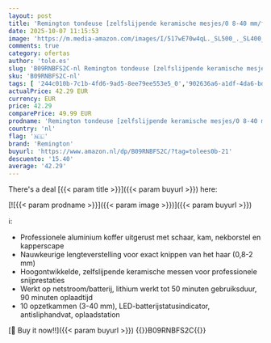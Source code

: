 ```yaml
---
layout: post
title: 'Remington tondeuse [zelfslijpende keramische mesjes/0 8-40 mm/fijne instelling] tondeuseset  10 opzetkammen  wisselstroom/batterij  lithium  aluminium behuizing  kappet  HC5811'
date: 2025-10-07 11:15:53
image: 'https://m.media-amazon.com/images/I/517wE70w4qL._SL500_._SL400_.jpg'
comments: true
category: ofertas
author: 'tole.es'
slug: 'B09RNBFS2C-nl Remington tondeuse [zelfslijpende keramische mesjes/0 8-40...'
sku: 'B09RNBFS2C-nl'
tags: [ '244c010b-7c1b-4fd6-9ad5-8ee79ee553e5_0','902636a6-a1df-4da6-bd0e-12a4b3357c54_0','Arborist Merchandising Root','Beauty','Beauty & persoonlijke verzorging','Gezondheid & persoonlijke verzorging','Haarknipinstrumenten','Haarverzorging','Persoonlijke Verzorgingsapparaten','Self Service','Special Features Stores','Tondeuses','Tondeuses & accessoires','Topkeuzes in Persoonlijke verzorging','remington','🇳🇱', ]
actualPrice: 42.29 EUR
currency: EUR
price: 42.29
comparePrice: 49.99 EUR
prodname: 'Remington tondeuse [zelfslijpende keramische mesjes/0 8-40 mm/fijne instelling] tondeuseset  10 opzetkammen  wisselstroom/batterij  lithium  aluminium behuizing  kappet  HC5811'
country: 'nl'
flag: '🇳🇱'
brand: 'Remington'
buyurl: 'https://www.amazon.nl/dp/B09RNBFS2C/?tag=tolees0b-21'
descuento: '15.40'
average: '42.29'
---
```


There's a deal [{{< param title >}}]({{< param buyurl >}})  here:

[![{{< param prodname >}}]({{< param image >}})]({{< param buyurl >}})

ℹ️:

- Professionele aluminium koffer uitgerust met schaar, kam, nekborstel en kapperscape
- Nauwkeurige lengteverstelling voor exact knippen van het haar (0,8-2 mm)
- Hoogontwikkelde, zelfslijpende keramische messen voor professionele snijprestaties
- Werkt op netstroom/batterij, lithium werkt tot 50 minuten gebruiksduur, 90 minuten oplaadtijd
- 10 opzetkammen (3-40 mm), LED-batterijstatusindicator, antisliphandvat, oplaadstation

[🛒 Buy it now!!]({{< param buyurl >}})
{{<world>}}B09RNBFS2C{{</world>}}
